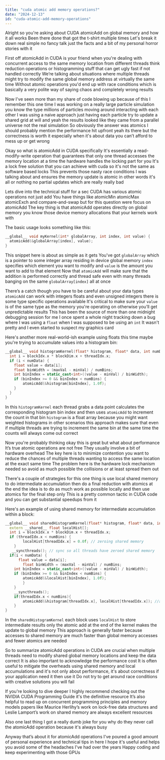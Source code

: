 ```yaml
---
title: "cuda atomic add memory operations?"
date: "2024-12-13"
id: "cuda-atomic-add-memory-operations"
---
```


Alright so you're asking about CUDA atomicAdd on global memory and how it all works Been there done that got the t-shirt multiple times Let's break it down real simple no fancy talk just the facts and a bit of my personal horror stories with it

First off atomicAdd in CUDA is your friend when you're dealing with concurrent access to the same memory location from different threads think reduction operations or histogramming stuff that can get ugly fast if not handled correctly We’re talking about situations where multiple threads might try to modify the same global memory address at virtually the same time Without atomic operations you'd end up with race conditions which is basically a very polite way of saying chaos and completely wrong results

Now I've seen more than my share of code blowing up because of this I remember this one time I was working on a really large particle simulation you know the type millions of particles moving around interacting with each other I was using a naive approach just having each particle try to update a shared grid at will and yeah the results looked like they came from a parallel universe not the real simulation So obviously the answer was atomics I should probably mention the performance hit upfront yeah its there but the correctness is worth it especially when it's about data you can’t afford to mess up or get wrong

Okay so what is atomicAdd in CUDA specifically It's essentially a read-modify-write operation that guarantees that only one thread accesses the memory location at a time the hardware handles the locking part for you It's a lock free solution that you can achieve with cuda so it's not the same as software based locks This prevents those nasty race conditions I was talking about and ensures the memory update is atomic in other words it's all or nothing no partial updates which are really really bad

Lets dive into the technical stuff for a sec CUDA has various atomic operations not just add You have things like atomicMin atomicMax atomicExch and compare-and-swap but for this question were focus on atomicAdd The key thing is that atomicAdd operates directly on global memory you know those device memory allocations that your kernels work with

The basic usage looks something like this:

```cpp
__global__ void myKernel(int* globalArray, int index, int value) {
  atomicAdd(&globalArray[index], value);
}
```

This snippet here is about as simple as it gets You've got `globalArray` which is a pointer to some integer array residing in device global memory `index` specifies which element you want to modify and `value` is the amount you want to add to that element Now that `atomicAdd` will make sure that the addition is performed correctly and thread safe even with many threads banging on the same `globalArray[index]` all at once

There’s a catch though you have to be careful about your data types `atomicAdd` can work with integers floats and even unsigned integers there is some type specific operations available It's critical to make sure your `value` is of the same type as the memory you're operating on otherwise you’ll get unpredictable results This has been the source of more than one midnight debugging session for me I once spent a whole night tracking down a bug where I was using a `float` when I was supposed to be using an `int` It wasn't pretty and I even started to suspect my graphics card

Here's another more real-world-ish example using floats this time maybe you're trying to accumulate values into a histogram bin:

```cpp
__global__ void histogramKernel(float* histogram, float* data, int numData, int numBins, float minVal, float maxVal) {
  int i = blockIdx.x * blockDim.x + threadIdx.x;
  if (i < numData) {
    float value = data[i];
    float binWidth = (maxVal - minVal) / numBins;
    int binIndex = static_cast<int>((value - minVal) / binWidth);
    if (binIndex >= 0 && binIndex < numBins) {
        atomicAdd(&histogram[binIndex], 1.0f);
    }
  }
}
```

In this `histogramKernel` each thread grabs a data point calculates the corresponding histogram bin index and then uses `atomicAdd` to increment the count in that bin `histogram` is a float array because you might want weighted histograms in other scenarios this approach makes sure that even if multiple threads are trying to increment the same bin at the same time the counts will always come out correct

Now you're probably thinking okay this is great but what about performance It’s true atomic operations are not free They usually involve a bit of hardware overhead The key here is to minimize contention you want to reduce the chances of multiple threads wanting to access the same location at the exact same time The problem here is the hardware lock mechanism needed so avoid as much possible the collisions or at least spread them out

There's a couple of strategies for this one thing is use local shared memory to do intermediate accumulation then do a final reduction with atomics at the end the idea is to do as much work as possible locally and then use atomics for the final step only This is a pretty common tactic in CUDA code and you can get substantial speedups from it

Here's an example of using shared memory for intermediate accumulation within a block:

```cpp
__global__ void sharedHistogramKernel(float* histogram, float* data, int numData, int numBins, float minVal, float maxVal) {
  extern __shared__ float localHist[];
  int i = blockIdx.x * blockDim.x + threadIdx.x;
  if (threadIdx.x < numBins) {
        localHist[threadIdx.x] = 0.0f; // zeroing shared memory
    }
   __syncthreads(); // sync so all threads have zeroed shared memory
  if(i < numData) {
      float value = data[i];
        float binWidth = (maxVal - minVal) / numBins;
    int binIndex = static_cast<int>((value - minVal) / binWidth);
    if (binIndex >= 0 && binIndex < numBins) {
        atomicAdd(&localHist[binIndex], 1.0f);
        }
    }
    __syncthreads();
    if(threadIdx.x < numBins){
        atomicAdd(&histogram[threadIdx.x], localHist[threadIdx.x]); //atomic final step
    }
}
```

In the `sharedHistogramKernel` each block uses `localHist` to store intermediate results only the atomic add at the end of the kernel makes the update to global memory This approach is generally faster because accesses to shared memory are much faster than global memory accesses and fewer atomics are needed

So to summarize atomicAdd operations in CUDA are crucial when multiple threads need to modify shared global memory locations and keep the data correct It is also important to acknowledge the performance cost It is often useful to mitigate the overheads using shared memory and local accumulations and it's not only about performance, it's about correctness if your application need it then use it Do not try to get around race conditions with creative solutions you will fail

If you're looking to dive deeper I highly recommend checking out the NVIDIA CUDA Programming Guide it's the definitive resource It’s also helpful to read up on concurrent programming principles and memory models papers like Maurice Herlihy’s work on lock-free data structures and Leslie Lamport’s work on shared memory are always excellent resources

Also one last thing I got a really dumb joke for you why do they never call the atomicAdd operation because it's always busy

Anyway that’s about it for atomicAdd operations I've poured a good amount of personal experience and technical tips in here I hope it's useful and helps you avoid some of the headaches I've had over the years Happy coding and keep experimenting with those GPUs
